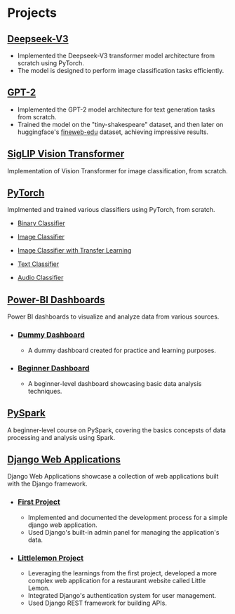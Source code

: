 # Projects

## [Deepseek-V3](https://github.com/Yash9988/self-learn/tree/main/projects/deepseek-v3/transformer.ipynb)
* Implemented the Deepseek-V3 transformer model architecture from scratch using PyTorch.
* The model is designed to perform image classification tasks efficiently.


## [GPT-2](https://github.com/Yash9988/self-learn/tree/main/projects/gpt2/transformer.ipynb)
* Implemented the GPT-2 model architecture for text generation tasks from scratch.
* Trained the model on the "tiny-shakespeare" dataset, and then later on huggingface's [fineweb-edu](https://huggingface.co/datasets/HuggingFaceFW/fineweb-edu) dataset, achieving impressive results.


## [SigLIP Vision Transformer](https://github.com/Yash9988/self-learn/tree/main/projects/vision-transformer/transformer.ipynb)
Implementation of Vision Transformer for image classification, from scratch.


## [PyTorch](https://github.com/Yash9988/self-learn/tree/main/projects/pytorch-practice/)

Implmented and trained various classifiers using PyTorch, from scratch.

* [Binary Classifier](https://github.com/Yash9988/self-learn/tree/main/projects/pytorch-practice/binary_classifier.ipynb)

* [Image Classifier](https://github.com/Yash9988/self-learn/tree/main/projects/pytorch-practice/image_classifier.ipynb)

* [Image Classifier with Transfer Learning](https://github.com/Yash9988/self-learn/tree/main/projects/pytorch-practice/image_classifier_pretrained.ipynb)

* [Text Classifier](https://github.com/Yash9988/self-learn/tree/main/projects/pytorch-practice/text_classifier.ipynb)

* [Audio Classifier](https://github.com/Yash9988/self-learn/tree/main/projects/pytorch-practice/audio_classifier.ipynb)


## [Power-BI Dashboards](https://github.com/Yash9988/self-learn/tree/main/projects/power-bi/)
Power BI dashboards to visualize and analyze data from various sources.

* ### [Dummy Dashboard](https://github.com/Yash9988/self-learn/tree/main/projects/power-bi/power-bi/dummy-analysis/my-dummy-analysis.pbix)
    * A dummy dashboard created for practice and learning purposes.

* ### [Beginner Dashboard](https://github.com/Yash9988/self-learn/tree/main/projects/power-bi/power-bi/beginner-course/classic_model.pbix)
    * A beginner-level dashboard showcasing basic data analysis techniques.


## [PySpark](https://github.com/Yash9988/self-learn/tree/main/projects/pyspark/spark-tutorial.ipynb)
A beginner-level course on PySpark, covering the basics concepsts of data processing and analysis using Spark.


## [Django Web Applications](https://github.com/Yash9988/self-learn/tree/main/projects/django/)
Django Web Applications showcase a collection of web applications built with the Django framework.

* ### [First Project](https://github.com/Yash9988/self-learn/tree/main/projects/django/firstproject/)
    * Implemented and documented the development process for a simple django web application.
    * Used Django's built-in admin panel for managing the application's data.

* ### [Littlelemon Project](https://github.com/Yash9988/self-learn/tree/main/projects/django/littlelemon/)
    * Leveraging the learnings from the first project, developed a more complex web application for a restaurant website called Little Lemon.
    * Integrated Django's authentication system for user management.
    * Used Django REST framework for building APIs.
